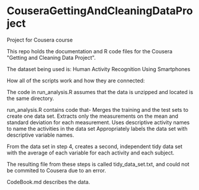 # CouseraGettingAndCleaningDataProject
Project for Cousera course

This repo holds the documentation and R code files for the Cousera "Getting and Cleaning Data Project". 

The dataset being used is: Human Activity Recognition Using Smartphones

How all of the scripts work and how they are connected:

The code in run_analysis.R assumes that the data is unzipped and located is the same directory. 

run_analysis.R contains code that- 
Merges the training and the test sets to create one data set.
Extracts only the measurements on the mean and standard deviation for each measurement.
Uses descriptive activity names to name the activities in the data set
Appropriately labels the data set with descriptive variable names.


From the data set in step 4, creates a second, independent tidy data set with the average of each variable for each activity and each subject.

The resulting file from these steps is called tidy_data_set.txt, and could not be commited to Cousera due to an error. 

CodeBook.md describes the data.
